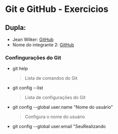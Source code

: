 # Git e GitHub - Exercicios   

## Dupla:
- Jean Wilker: [GitHub](https://github.com/jeanwilker)
- Nome do integrante 2: [GitHub](https://github.com/<usuario>)

### Confingurações do Git
- git help
  > Lista de comandos do Git
- git config --list
  > Lista de configurações do Git
- git config --global user.name "Nome do usuário"
  > Configura o nome do usuário
- git config --global user.email "SeuRealizando